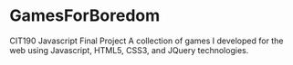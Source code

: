 # GamesForBoredom
CIT190 Javascript Final Project
A collection of games I developed for the web using Javascript, HTML5, CSS3, and JQuery technologies. 
